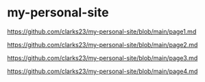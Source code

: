 # my-personal-site

https://github.com/clarks23/my-personal-site/blob/main/page1.md

https://github.com/clarks23/my-personal-site/blob/main/page2.md

https://github.com/clarks23/my-personal-site/blob/main/page3.md

https://github.com/clarks23/my-personal-site/blob/main/page4.md
